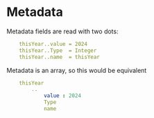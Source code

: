 Metadata
========


Metadata fields are read with two dots:

```yaml
	thisYear..value = 2024
	thisYear..Type	= Integer
	thisYear..name	= thisYear
```

Metadata is an array, so this would be equivalent
```yaml
	thisYear
		..
			value : 2024
			Type
			name
```